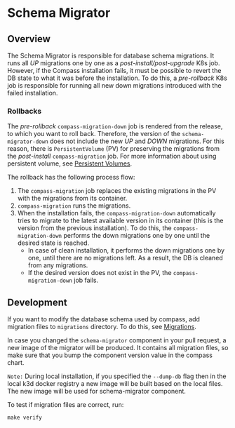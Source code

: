 # Schema Migrator

## Overview

The Schema Migrator is responsible for database schema migrations. It runs all _UP_ migrations one by one as a _post-install/post-upgrade_ K8s job. However, if the Compass installation fails, it must be possible to revert the DB state to what it was before the installation. To do this, a _pre-rollback_ K8s job is responsible for running all new down migrations introduced with the failed installation.

### Rollbacks
The _pre-rollback_ `compass-migration-down` job is rendered from the release, to which you want to roll back. Therefore, the version of the `schema-migrator-down` does not include the new _UP_ and _DOWN_ migrations. For this reason, there is `PersistentVolume` (PV) for preserving the migrations from the _post-install_ `compass-migration` job. For more information about using persistent volume, see [Persistent Volumes](https://kubernetes.io/docs/concepts/storage/persistent-volumes/).

The rollback has the following process flow:
1. The `compass-migration` job replaces the existing migrations in the PV with the migrations from its container.
2. `compass-migration` runs the migrations.
3. When the installation fails, the `compass-migration-down` automatically tries to migrate to the latest available version in its container (this is the version from the previous installation). To do this, the `compass-migration-down` performs the down migrations one by one until the desired state is reached.
    - In case of clean installation, it performs the down migrations one by one, until there are no migrations left. As a result, the DB is cleaned from any migrations.
    - If the desired version does not exist in the PV, the `compass-migration-down` job fails.

## Development

If you want to modify the database schema used by compass, add migration files to `migrations` directory. To do this, see [Migrations](https://github.com/golang-migrate/migrate/blob/master/MIGRATIONS.md).

In case you changed the `schema-migrator` component in your pull request, a new image of the migrator will be produced. It contains all migration files, so make sure that you bump the component version value in the compass chart.

`Note:` During local installation, if you specified the `--dump-db` flag then in the local k3d docker registry a new image will be built based on the local files. The new image will be used for schema-migrator component.

To test if migration files are correct, run:
```
make verify
```
